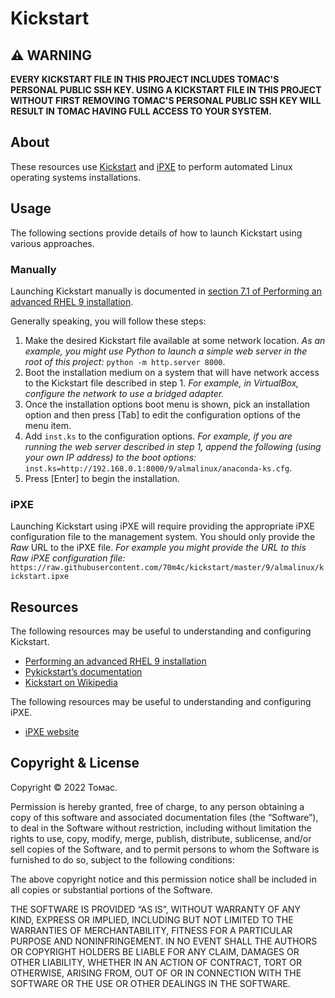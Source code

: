 Kickstart
=========

⚠️ WARNING
----------

**EVERY KICKSTART FILE IN THIS PROJECT INCLUDES ТОМАС'S PERSONAL PUBLIC SSH
KEY. USING A KICKSTART FILE IN THIS PROJECT WITHOUT FIRST REMOVING ТОМАС'S
PERSONAL PUBLIC SSH KEY WILL RESULT IN ТОМАС HAVING FULL ACCESS TO YOUR
SYSTEM.**

About
-----

These resources use [Kickstart](https://en.wikipedia.org/wiki/Kickstart_(Linux))
and [iPXE](https://ipxe.org/) to perform automated Linux operating systems
installations.

Usage
-----

The following sections provide details of how to launch Kickstart using various
approaches.

### Manually

Launching Kickstart manually is documented in [section 7.1 of Performing an
advanced RHEL 9 installation](https://access.redhat.com/documentation/en-us/red_hat_enterprise_linux/9/html-single/performing_an_advanced_rhel_9_installation/index#starting-a-kickstart-installation-manually_starting-kickstart-installations).

Generally speaking, you will follow these steps:

1. Make the desired Kickstart file available at some network location. _As 
   an example, you might use Python to launch a simple web server in the 
   root of this project:_ `python -m http.server 8000`.
2. Boot the installation medium on a system that will have network access to 
   the Kickstart file described in step 1. _For example, in VirtualBox, 
   configure the network to use a bridged adapter._
3. Once the installation options boot menu is shown, pick an installation 
   option and then press \[Tab\] to edit the configuration options of the 
   menu item.
4. Add `inst.ks` to the configuration options. _For example, if you are 
   running the web server described in step 1, append the following (using 
   your own IP address) to the boot options:_
   `inst.ks=http://192.168.0.1:8000/9/almalinux/anaconda-ks.cfg`. 
6. Press \[Enter\] to begin the installation.

### iPXE

Launching Kickstart using iPXE will require providing the appropriate iPXE 
configuration file to the management system. You should only provide 
the _Raw_ URL to the iPXE file. _For example you might provide the URL to 
this Raw iPXE configuration file:_
`https://raw.githubusercontent.com/70m4c/kickstart/master/9/almalinux/kickstart.ipxe`

Resources
---------

The following resources may be useful to understanding and configuring 
Kickstart.

* [Performing an advanced RHEL 9 
installation](https://access.redhat.com/documentation/en-us/red_hat_enterprise_linux/9/html-single/performing_an_advanced_rhel_9_installation/index)
* [Pykickstart’s documentation](https://pykickstart.readthedocs.io/)
* [Kickstart on Wikipedia](https://en.wikipedia.org/wiki/Kickstart_(Linux))

The following resources may be useful to understanding and configuring 
iPXE.

* [iPXE website](https://ipxe.org/)

Copyright & License
-------------------

Copyright © 2022 Томас.

Permission is hereby granted, free of charge, to any person obtaining a copy of
this software and associated documentation files (the “Software”), to deal in
the Software without restriction, including without limitation the rights to
use, copy, modify, merge, publish, distribute, sublicense, and/or sell copies of
the Software, and to permit persons to whom the Software is furnished to do so,
subject to the following conditions:

The above copyright notice and this permission notice shall be included in all
copies or substantial portions of the Software.

THE SOFTWARE IS PROVIDED “AS IS”, WITHOUT WARRANTY OF ANY KIND, EXPRESS OR
IMPLIED, INCLUDING BUT NOT LIMITED TO THE WARRANTIES OF MERCHANTABILITY, FITNESS
FOR A PARTICULAR PURPOSE AND NONINFRINGEMENT. IN NO EVENT SHALL THE AUTHORS OR
COPYRIGHT HOLDERS BE LIABLE FOR ANY CLAIM, DAMAGES OR OTHER LIABILITY, WHETHER
IN AN ACTION OF CONTRACT, TORT OR OTHERWISE, ARISING FROM, OUT OF OR IN
CONNECTION WITH THE SOFTWARE OR THE USE OR OTHER DEALINGS IN THE SOFTWARE.